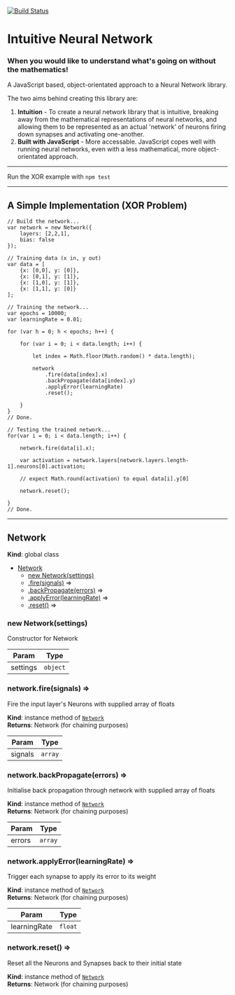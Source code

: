 [![Build Status](https://travis-ci.org/will-newmarch/intuitive-neural-network.svg?branch=master)](https://travis-ci.org/will-newmarch/intuitive-neural-network)
# Intuitive Neural Network
### When you would like to understand what's going on without the mathematics!
A JavaScript based, object-orientated approach to a Neural Network library.

The two aims behind creating this library are:
1. **Intuition** - To create a neural network library that is intuitive, breaking away from the mathematical representations of neural networks, and allowing them to be represented as an actual 'network' of neurons firing down synapses and activating one-another.
2. **Built with JavaScript** - More accessable. JavaScript copes well with running neural networks, even with a less mathematical, more object-orientated approach.

---

Run the XOR example with `npm test`

---

## A Simple Implementation (XOR Problem)

    // Build the network...
    var network = new Network({
        layers: [2,2,1],
        bias: false
    });

    // Training data (x in, y out)
    var data = [
        {x: [0,0], y: [0]},
        {x: [0,1], y: [1]},
        {x: [1,0], y: [1]},
        {x: [1,1], y: [0]}
    ];

    // Training the network...
    var epochs = 10000;
    var learningRate = 0.01;

    for (var h = 0; h < epochs; h++) {

        for (var i = 0; i < data.length; i++) {

            let index = Math.floor(Math.random() * data.length);
            
            network
                .fire(data[index].x)
                .backPropagate(data[index].y)
                .applyError(learningRate)
                .reset();

        }
    }
    // Done.

    // Testing the trained network...
    for(var i = 0; i < data.length; i++) {

        network.fire(data[i].x);

        var activation = network.layers[network.layers.length-1].neurons[0].activation;

        // expect Math.round(activation) to equal data[i].y[0]

        network.reset();

    }
    // Done.

---


<a name="Network"></a>

## Network
**Kind**: global class  

* [Network](#Network)
    * [new Network(settings)](#new_Network_new)
    * [.fire(signals)](#Network+fire) ⇒
    * [.backPropagate(errors)](#Network+backPropagate) ⇒
    * [.applyError(learningRate)](#Network+applyError) ⇒
    * [.reset()](#Network+reset) ⇒

<a name="new_Network_new"></a>

### new Network(settings)
Constructor for Network


| Param | Type |
| --- | --- |
| settings | <code>object</code> | 

<a name="Network+fire"></a>

### network.fire(signals) ⇒
Fire the input layer's Neurons with supplied array of floats

**Kind**: instance method of [<code>Network</code>](#Network)  
**Returns**: Network (for chaining purposes)  

| Param | Type |
| --- | --- |
| signals | <code>array</code> | 

<a name="Network+backPropagate"></a>

### network.backPropagate(errors) ⇒
Initialise back propagation through network with supplied array of floats

**Kind**: instance method of [<code>Network</code>](#Network)  
**Returns**: Network (for chaining purposes)  

| Param | Type |
| --- | --- |
| errors | <code>array</code> | 

<a name="Network+applyError"></a>

### network.applyError(learningRate) ⇒
Trigger each synapse to apply its error to its weight

**Kind**: instance method of [<code>Network</code>](#Network)  
**Returns**: Network (for chaining purposes)  

| Param | Type |
| --- | --- |
| learningRate | <code>float</code> | 

<a name="Network+reset"></a>

### network.reset() ⇒
Reset all the Neurons and Synapses back to their initial state

**Kind**: instance method of [<code>Network</code>](#Network)  
**Returns**: Network (for chaining purposes)  